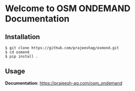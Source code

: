 # Welcome to OSM ONDEMAND Documentation

## Installation

<!--termynal-->

```console
$ git clone https://github.com/prajeeshag/osmond.git
$ cd osmond
$ pip install .

```

## Usage
**Documentation**: https://prajeesh-ag.com/osm_ondemand
